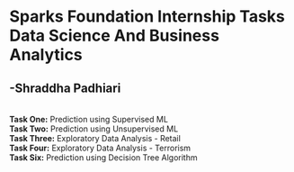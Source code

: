 # Sparks Foundation Internship Tasks <br>Data Science And Business Analytics<br>
<h2>-Shraddha Padhiari</h2>
<br>
<b>Task One:</b> Prediction using Supervised ML <br>
<b>Task Two:</b> Prediction using Unsupervised ML <br>
<b>Task Three:</b> Exploratory Data Analysis - Retail <br>
<b>Task Four:</b> Exploratory Data Analysis - Terrorism <br>
<b>Task Six:</b> Prediction using Decision Tree Algorithm <br>
